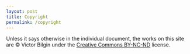 ```yaml
---
layout: post
title: Copyright
permalink: /copyright
---
```


Unless it says otherwise in the individual document, the works on this site are © Victor Bilgin under the [Creative Commons BY-NC-ND](https://creativecommons.org/licenses/by-nc-nd/2.0/) license.
